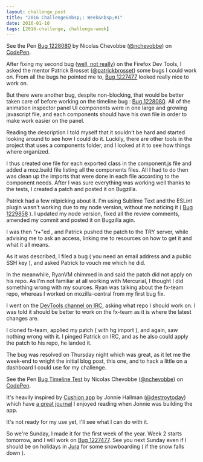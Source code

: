 ```yaml
---
layout: challenge_post
title: "2016 Challenge&nbsp;: Week&nbsp;#1"
date: 2016-01-10
tags: [2016-challenge, challenge-week]
---
```

<p data-height="268" data-theme-id="12994" data-slug-hash="XXRwNY" data-default-tab="result" data-user="nchevobbe" class='codepen'>See the Pen <a href='http://codepen.io/nchevobbe/pen/XXRwNY/'>Bug 1228080</a> by Nicolas Chevobbe (<a href='http://codepen.io/nchevobbe'>@nchevobbe</a>) on <a href='http://codepen.io'>CodePen</a>.</p>
<script async src="//assets.codepen.io/assets/embed/ei.js"></script>

After fixing my second bug ([well, not really](https://bugzilla.mozilla.org/show_bug.cgi?id=1195120)) on the Firefox Dev Tools, I asked the mentor Patrick Brosset (<a href="https://twitter.com/patrickbrosset">@patrickbrosset</a>) some bugs I could work on.
From all the bugs he pointed me to, <a href="https://bugzilla.mozilla.org/show_bug.cgi?id=1227477">Bug 1227477</a> looked really nice to work on.

But there were another bug, despite non-blocking, that would be better taken care of before working on the timeline bug : [Bug 1228080](https://bugzilla.mozilla.org/show_bug.cgi?id=1228080).
All of the animation inspector panel UI components were in one large and growing javascript file, and each components should have his own file in order to make work easier on the panel.

Reading the description I told myself that it souldn't be hard and started looking around to see how I could do it.
Luckily, there are other tools in the project that uses a components folder, and I looked at it to see how things where organized.

I thus created one file for each exported class in the component.js file and added a moz.build file listing all the components files.
All I had to do then was clean up the imports that were done in each file according to the component needs.
After I was sure everything was working well thanks to the tests, I created a patch and posted it on Bugzilla.

Patrick had a few nitpicking about it.
I'm using Sublime Text and the ESLint plugin wasn't working due to my node version, without me noticing it ( <a title="RESOLVED FIXED - Support eslint in XBL files" href="show_bug.cgi?id=1229858">Bug 1229858</a> ).
I updated my node version, fixed all the review comments, amended my commit and posted it on Bugzilla agin.

I was then "r+"ed , and Patrick pushed the patch to the TRY server, while advising me to ask an access, linking me to resources on how to get it and what it all means.

As it was described, I filed a bug ( you need an email address and a public SSH key ), and asked Patrick to vouch me which he did.

In the meanwhile, RyanVM chimmed in and said the patch did not apply on his repo. As I'm not familiar at all working with Mercurial, I thought I did something wrong with my sources. Ryan was talking about the fx-team repo, whereas I worked on mozilla-central from my first bug fix.

I went on the [DevTools channel on IRC](irc://irc.mozilla.org/devtools), asking what repo I should work on. I was told it should be better to work on the fx-team as it is where the latest changes are.

I cloned fx-team, applied my patch ( with hg import ), and again, saw nothing wrong with it. I pinged Patrick on IRC, and as he also could apply the patch to his repo, he landed it.

The bug was resolved on Thursday night which was great, as it let me the week-end to wright the initial blog post, this one, and to hack a little on a dashboard I could use for my challenge.

<p data-height="268" data-theme-id="12994" data-slug-hash="zrZqWg" data-default-tab="result" data-user="nchevobbe" class='codepen'>See the Pen <a href='http://codepen.io/nchevobbe/pen/zrZqWg/'>Bug Timeline Test</a> by Nicolas Chevobbe (<a href='http://codepen.io/nchevobbe'>@nchevobbe</a>) on <a href='http://codepen.io'>CodePen</a>.</p>
<script async src="//assets.codepen.io/assets/embed/ei.js"></script>

It's heavily inspired by <a href="http://cushionapp.com/">Cushion app</a> by
Jonnie Hallman (<a href="https://twitter.com/destroytoday" target="_blank">@destroytoday</a>) which have <a href="http://cushionapp.com/journal/">a great journal</a> I enjoyed reading when
Jonnie was building the app.

It's not ready for my use yet, I'll see what I can do with it.

So we're Sunday, I made it for the first week of the year. Week 2 starts tomorrow, and I will work on <a href="https://bugzilla.mozilla.org/show_bug.cgi?id=1227477" target="_blank">Bug 1227477</a>. See you next Sunday even if I should be on holidays in [Jura](https://www.google.fr/maps/place/Mijoux/@46.348036,6.0063409,3a,75y,286.51h,79.85t/data=!3m8!1e1!3m6!1s-rBPYLNwX2fE%2FVLvuru6JG5I%2FAAAAAAAAB0A%2FM3JS6HIBFYw!2e4!3e11!6s%2F%2Flh3.googleusercontent.com%2F-rBPYLNwX2fE%2FVLvuru6JG5I%2FAAAAAAAAB0A%2FM3JS6HIBFYw%2Fw234-h117-n-k-no%2F!7i10240!8i5120!4m2!3m1!1s0x478cf52886d2b9d5:0x58fe063a3cbaeea2!6m1!1e1?hl=fr) for some snowboarding ( if the snow falls down ).
